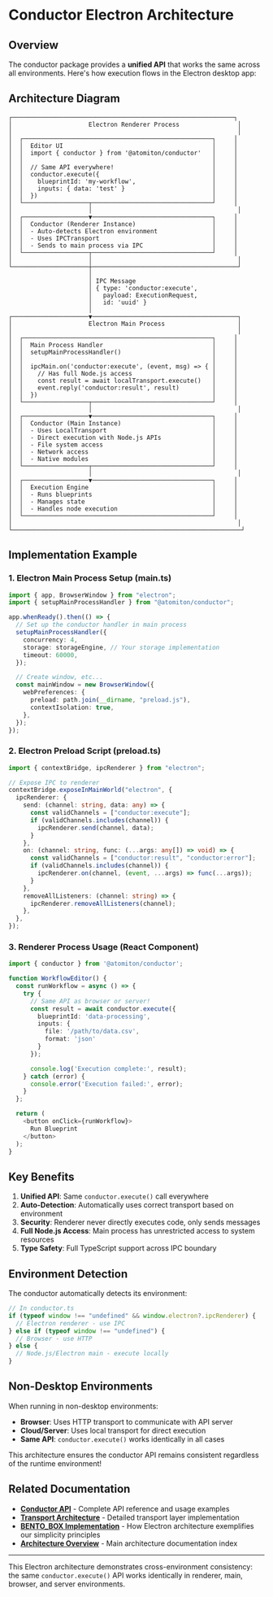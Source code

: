 # Conductor Electron Architecture

## Overview

The conductor package provides a **unified API** that works the same across all environments. Here's how execution flows in the Electron desktop app:

## Architecture Diagram

```
┌─────────────────────────────────────────────────────────────┐
│                     Electron Renderer Process                │
│                                                              │
│  ┌────────────────────────────────────────────────────┐     │
│  │  Editor UI                                         │     │
│  │  import { conductor } from '@atomiton/conductor'   │     │
│  │                                                    │     │
│  │  // Same API everywhere!                           │     │
│  │  conductor.execute({                               │     │
│  │    blueprintId: 'my-workflow',                     │     │
│  │    inputs: { data: 'test' }                        │     │
│  │  })                                                │     │
│  └──────────────────┬─────────────────────────────────┘     │
│                     │                                        │
│  ┌──────────────────▼─────────────────────────────────┐     │
│  │  Conductor (Renderer Instance)                     │     │
│  │  - Auto-detects Electron environment               │     │
│  │  - Uses IPCTransport                               │     │
│  │  - Sends to main process via IPC                   │     │
│  └──────────────────┬─────────────────────────────────┘     │
│                     │                                        │
└─────────────────────┼────────────────────────────────────────┘
                      │
                      │ IPC Message
                      │ { type: 'conductor:execute',
                      │   payload: ExecutionRequest,
                      │   id: 'uuid' }
                      │
┌─────────────────────▼────────────────────────────────────────┐
│                     Electron Main Process                    │
│                                                              │
│  ┌────────────────────────────────────────────────────┐     │
│  │  Main Process Handler                              │     │
│  │  setupMainProcessHandler()                         │     │
│  │                                                    │     │
│  │  ipcMain.on('conductor:execute', (event, msg) => { │     │
│  │    // Has full Node.js access                      │     │
│  │    const result = await localTransport.execute()   │     │
│  │    event.reply('conductor:result', result)         │     │
│  │  })                                                │     │
│  └──────────────────┬─────────────────────────────────┘     │
│                     │                                        │
│  ┌──────────────────▼─────────────────────────────────┐     │
│  │  Conductor (Main Instance)                         │     │
│  │  - Uses LocalTransport                             │     │
│  │  - Direct execution with Node.js APIs              │     │
│  │  - File system access                              │     │
│  │  - Network access                                  │     │
│  │  - Native modules                                  │     │
│  └──────────────────┬─────────────────────────────────┘     │
│                     │                                        │
│  ┌──────────────────▼─────────────────────────────────┐     │
│  │  Execution Engine                                  │     │
│  │  - Runs blueprints                                 │     │
│  │  - Manages state                                   │     │
│  │  - Handles node execution                          │     │
│  └────────────────────────────────────────────────────┘     │
│                                                              │
└───────────────────────────────────────────────────────────────┘
```

## Implementation Example

### 1. Electron Main Process Setup (main.ts)

```typescript
import { app, BrowserWindow } from "electron";
import { setupMainProcessHandler } from "@atomiton/conductor";

app.whenReady().then(() => {
  // Set up the conductor handler in main process
  setupMainProcessHandler({
    concurrency: 4,
    storage: storageEngine, // Your storage implementation
    timeout: 60000,
  });

  // Create window, etc...
  const mainWindow = new BrowserWindow({
    webPreferences: {
      preload: path.join(__dirname, "preload.js"),
      contextIsolation: true,
    },
  });
});
```

### 2. Electron Preload Script (preload.ts)

```typescript
import { contextBridge, ipcRenderer } from "electron";

// Expose IPC to renderer
contextBridge.exposeInMainWorld("electron", {
  ipcRenderer: {
    send: (channel: string, data: any) => {
      const validChannels = ["conductor:execute"];
      if (validChannels.includes(channel)) {
        ipcRenderer.send(channel, data);
      }
    },
    on: (channel: string, func: (...args: any[]) => void) => {
      const validChannels = ["conductor:result", "conductor:error"];
      if (validChannels.includes(channel)) {
        ipcRenderer.on(channel, (event, ...args) => func(...args));
      }
    },
    removeAllListeners: (channel: string) => {
      ipcRenderer.removeAllListeners(channel);
    },
  },
});
```

### 3. Renderer Process Usage (React Component)

```typescript
import { conductor } from '@atomiton/conductor';

function WorkflowEditor() {
  const runWorkflow = async () => {
    try {
      // Same API as browser or server!
      const result = await conductor.execute({
        blueprintId: 'data-processing',
        inputs: {
          file: '/path/to/data.csv',
          format: 'json'
        }
      });

      console.log('Execution complete:', result);
    } catch (error) {
      console.error('Execution failed:', error);
    }
  };

  return (
    <button onClick={runWorkflow}>
      Run Blueprint
    </button>
  );
}
```

## Key Benefits

1. **Unified API**: Same `conductor.execute()` call everywhere
2. **Auto-Detection**: Automatically uses correct transport based on environment
3. **Security**: Renderer never directly executes code, only sends messages
4. **Full Node.js Access**: Main process has unrestricted access to system resources
5. **Type Safety**: Full TypeScript support across IPC boundary

## Environment Detection

The conductor automatically detects its environment:

```typescript
// In conductor.ts
if (typeof window !== "undefined" && window.electron?.ipcRenderer) {
  // Electron renderer - use IPC
} else if (typeof window !== "undefined") {
  // Browser - use HTTP
} else {
  // Node.js/Electron main - execute locally
}
```

## Non-Desktop Environments

When running in non-desktop environments:

- **Browser**: Uses HTTP transport to communicate with API server
- **Cloud/Server**: Uses local transport for direct execution
- **Same API**: `conductor.execute()` works identically in all cases

This architecture ensures the conductor API remains consistent regardless of the runtime environment!

## Related Documentation

- **[Conductor API](./CONDUCTOR_API.md)** - Complete API reference and usage examples
- **[Transport Architecture](./TRANSPORT_ARCHITECTURE.md)** - Detailed transport layer implementation
- **[BENTO_BOX Implementation](./BENTO_BOX_IMPLEMENTATION.md)** - How Electron architecture exemplifies our simplicity principles
- **[Architecture Overview](./README.md)** - Main architecture documentation index

---

This Electron architecture demonstrates cross-environment consistency: the same `conductor.execute()` API works identically in renderer, main, browser, and server environments.
